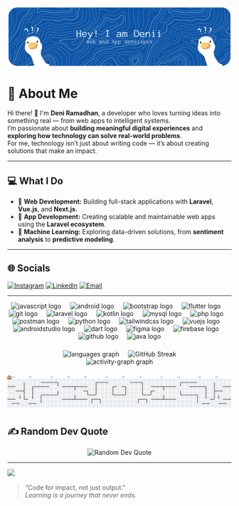 ![Header](./banner.png)
# 💫 About Me

Hi there! 👋 I'm **Deni Ramadhan**, a developer who loves turning ideas into something real — from web apps to intelligent systems.  
I’m passionate about **building meaningful digital experiences** and **exploring how technology can solve real-world problems**.  
For me, technology isn’t just about writing code — it’s about creating solutions that make an impact.

---

## 💻 What I Do
- 🧩 **Web Development:** Building full-stack applications with **Laravel**, **Vue.js**, and **Next.js**.  
- 📱 **App Development:** Creating scalable and maintainable web apps using the **Laravel ecosystem**.  
- 🤖 **Machine Learning:** Exploring data-driven solutions, from **sentiment analysis** to **predictive modeling**.  

---

## 🌐 Socials
[![Instagram](https://img.shields.io/badge/Instagram-%23E4405F.svg?logo=Instagram&logoColor=white)](https://instagram.com/deny_rzz)
[![LinkedIn](https://img.shields.io/badge/LinkedIn-%230077B5.svg?logo=linkedin&logoColor=white)](https://www.linkedin.com/in/deni-ramadhannn/)
[![Email](https://img.shields.io/badge/Email-D14836?logo=gmail&logoColor=white)](mailto:deniramadhan3c@gmail.com)

---

<div align="center">
  <img src="https://cdn.jsdelivr.net/gh/devicons/devicon/icons/javascript/javascript-original.svg" height="40" alt="javascript logo"  />
  <img width="12" />
  <img src="https://cdn.simpleicons.org/android/3DDC84" height="40" alt="android logo"  />
  <img width="12" />
  <img src="https://cdn.simpleicons.org/bootstrap/7952B3" height="40" alt="bootstrap logo"  />
  <img width="12" />
  <img src="https://cdn.simpleicons.org/flutter/02569B" height="40" alt="flutter logo"  />
  <img width="12" />
  <img src="https://cdn.simpleicons.org/git/F05032" height="40" alt="git logo"  />
  <img width="12" />
  <img src="https://cdn.simpleicons.org/laravel/FF2D20" height="40" alt="laravel logo"  />
  <img width="12" />
  <img src="https://cdn.simpleicons.org/kotlin/7F52FF" height="40" alt="kotlin logo"  />
  <img width="12" />
  <img src="https://cdn.simpleicons.org/mysql/4479A1" height="40" alt="mysql logo"  />
  <img width="12" />
  <img src="https://cdn.simpleicons.org/php/777BB4" height="40" alt="php logo"  />
  <img width="12" />
  <img src="https://cdn.simpleicons.org/postman/FF6C37" height="40" alt="postman logo"  />
  <img width="12" />
  <img src="https://cdn.simpleicons.org/python/3776AB" height="40" alt="python logo"  />
  <img width="12" />
  <img src="https://cdn.simpleicons.org/tailwindcss/06B6D4" height="40" alt="tailwindcss logo"  />
  <img width="12" />
  <img src="https://cdn.simpleicons.org/vuedotjs/4FC08D" height="40" alt="vuejs logo"  />
  <img width="12" />
  <img src="https://cdn.jsdelivr.net/gh/devicons/devicon/icons/androidstudio/androidstudio-original.svg" height="40" alt="androidstudio logo"  />
  <img width="12" />
  <img src="https://cdn.jsdelivr.net/gh/devicons/devicon/icons/dart/dart-original.svg" height="40" alt="dart logo"  />
  <img width="12" />
  <img src="https://cdn.jsdelivr.net/gh/devicons/devicon/icons/figma/figma-original.svg" height="40" alt="figma logo"  />
  <img width="12" />
  <img src="https://cdn.jsdelivr.net/gh/devicons/devicon/icons/firebase/firebase-plain.svg" height="40" alt="firebase logo"  />
  <img width="12" />
  <img src="https://cdn.jsdelivr.net/gh/devicons/devicon/icons/github/github-original.svg" height="40" alt="github logo"  />
  <img width="12" />
  <img src="https://cdn.jsdelivr.net/gh/devicons/devicon/icons/java/java-original.svg" height="40" alt="java logo"  />
</div>

###

<div align="center">
  <img src="https://github-readme-stats.vercel.app/api/top-langs?username=denyrzz&locale=en&hide_title=false&layout=compact&card_width=320&langs_count=10&theme=dracula&hide_border=false&order=2" height="150" alt="languages graph" />
  &nbsp;&nbsp;&nbsp;
  <img src="https://streak-stats.demolab.com?user=denyrzz&theme=dracula&hide_border=false&border_radius=5" height="150" alt="GitHub Streak" />
</div>
<div align="center">
  <img src="https://github-readme-activity-graph.vercel.app/graph?username=denyrzz&radius=16&theme=react&area=true&order=5" height="300" alt="activity-graph graph"  />
</div>

###

<picture>
  <source media="(prefers-color-scheme: dark)" srcset="https://raw.githubusercontent.com/denyrzz/denyrzz/output/pacman-contribution-graph-dark.svg">
  <source media="(prefers-color-scheme: light)" srcset="https://raw.githubusercontent.com/denyrzz/denyrzz/output/pacman-contribution-graph.svg">
  <img alt="pacman contribution graph" src="https://raw.githubusercontent.com/denyrzz/denyrzz/output/pacman-contribution-graph.svg">
</picture>

###

## ✍️ Random Dev Quote
<div align="center">
  <img src="https://quotes-github-readme.vercel.app/api?type=horizontal&theme=radical" alt="Random Dev Quote" />
</div>

---

[![](https://visitcount.itsvg.in/api?id=denyrzz&icon=0&color=0)](https://visitcount.itsvg.in)

> “Code for impact, not just output.”  
> _Learning is a journey that never ends._

<!-- Proudly crafted by Deni Ramadhan -->
